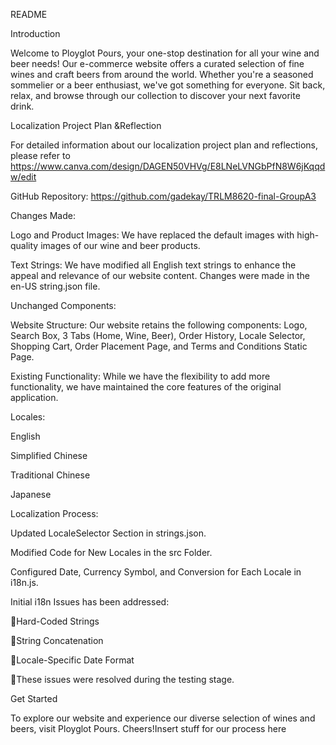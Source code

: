 README

Introduction

Welcome to Ployglot Pours, your one-stop destination for all your wine and beer needs! Our e-commerce website offers a curated selection of fine wines and craft beers from around the world. Whether you're a seasoned sommelier or a beer enthusiast, we've got something for everyone. Sit back, relax, and browse through our collection to discover your next favorite drink.

Localization Project Plan &Reflection

For detailed information about our localization project plan and reflections, please refer to https://www.canva.com/design/DAGEN50VHVg/E8LNeLVNGbPfN8W6jKqqdw/edit


GitHub Repository: https://github.com/gadekay/TRLM8620-final-GroupA3


Changes Made:

Logo and Product Images: We have replaced the default images with high-quality images of our wine and beer products.

Text Strings: We have modified all English text strings to enhance the appeal and relevance of our website content. Changes were made in the en-US string.json file.

Unchanged Components:

Website Structure: Our website retains the following components: Logo, Search Box, 3 Tabs (Home, Wine, Beer), Order History, Locale Selector, Shopping Cart, Order Placement Page, and Terms and Conditions Static Page.

Existing Functionality: While we have the flexibility to add more functionality, we have maintained the core features of the original application.


Locales:


English

Simplified Chinese

Traditional Chinese

Japanese


Localization Process:

Updated LocaleSelector Section in strings.json.

Modified Code for New Locales in the src Folder.

Configured Date, Currency Symbol, and Conversion for Each Locale in i18n.js.



Initial i18n Issues has been addressed:

Hard-Coded Strings

String Concatenation

Locale-Specific Date Format

These issues were resolved during the testing stage.



Get Started

To explore our website and experience our diverse selection of wines and beers, visit Ployglot Pours. Cheers!Insert stuff for our process here
